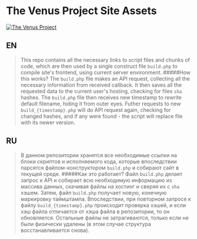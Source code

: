 The Venus Project Site Assets
===============
[![The Venus Project](http://civilisation2.org/wp-content/uploads/2012/03/topTVPlogo.png)](http://thevenusproject.com)

## EN
>This repo contains all the necessary links to script files and chunks of code, which are then used by a single construct file `build.php` to compile site's frontend, using current server environment.
> #####How this works?
> The `build.php` file makes an API request, collecting all the necessary information from received callback. It then saves all the requested data to the current user's hosting, checking for files `sha` hashes. The `build.php` file then receives new timestamp to rewrite default filename, hiding it from outer eyes. Futher requests to new `build_{timestamp}.php` will do API request again, checking for changed hashes, and if any were found - the script will replace file with its newer version.

## RU
>В данном репозитории хранятся все необходимые ссылки на блоки скриптов и исполняемого кода, которые впоследствии парсятся файлом-конструктором `build.php` и собирают сайт в текущей среде.
> #####Как это работает?
> Файл `build.php` делает запрос к API и собирает всю необходимую информацию из массива данных, скачивая файлы на хостинг и сверяя их с `sha` хэшем. Затем, файл `build.php` получает новую, конечную маркировку таймштампа. Впоследствии, при повторном запросе к файлу `build_{timestamp}.php` происходит проверка хэшей, и если хэш файла отличается от хэша файла в репозитории, то он обновляется. Остальные файлы не затрагиваются, только если не были физически удалены (в этом случае структура восстанавливается снова).
